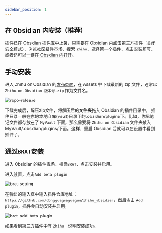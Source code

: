 ```yaml
---
sidebar_position: 1
---
```


## 在 Obsidian 内安装（推荐）

插件已在 Obsidian 插件库中上架，只需要在 Obsidian 内点击第三方插件（关闭安全模式），浏览社区插件市场，搜索 `Zhihu`，选择第一个插件，点击安装即可。或者还可以[一键在 Obsidian 内打开](obsidian://show-plugin?id=zhihu)。

## 手动安装

进入 Zhihu on Obsidian 的[发布页面](https://github.com/dongguaguaguagua/zhihu_obsidian/releases)，在 Assets 中下载最新的 zip 文件，通常以`Zhihu-on-Obsidian-版本号.zip` 作为文件名。

![repo-release](./imgs/repo-release.jpg)

下载完成后，解压zip文件，将解压后的**文件夹**拖入 Obsidian 的插件目录中。
插件目录一般在你的本地仓库(vault)目录下的.obsidian/plugins下。比如，你把笔记文件都存放在了 `MyVault` 下面，那么需要将 `Zhihu on Obsidian` 文件夹放入
MyVault/.obsidian/plugins/下面。这样，重启 Obsidian 后就可以在设置中看到插件了。

## 通过`BRAT`安装

进入 Obsidian 的插件市场，搜索`BRAT`，点击安装并启用。

进入设置，点击`Add beta plugin`

![brat-setting](./imgs/brat-setting.jpg)

在弹出的输入框中输入插件仓库地址：`https://github.com/dongguaguaguagua/zhihu_obsidian`，然后点击 `Add plugin`，插件会自动安装并启用。

![brat-add-beta-plugin](./imgs/brat-add-beta-plugin.jpg)

如果看到第三方插件中有 `Zhihu`，说明安装成功。
